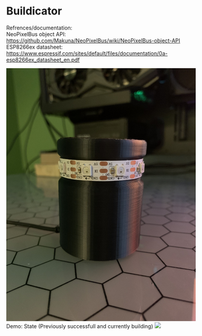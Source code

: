 # Buildicator

Refrences/documentation:
<br/>
NeoPixelBus object API:  https://github.com/Makuna/NeoPixelBus/wiki/NeoPixelBus-object-API
<br/>
ESP8266ex datasheet: https://www.espressif.com/sites/default/files/documentation/0a-esp8266ex_datasheet_en.pdf

<img src="Images/Buildicator.jpg">
<br/>
Demo: State (Previously successfull and currently building)
<img src="Images/Buildicator_State_Previously_Successfull_and_currently_building_demo.gif">
